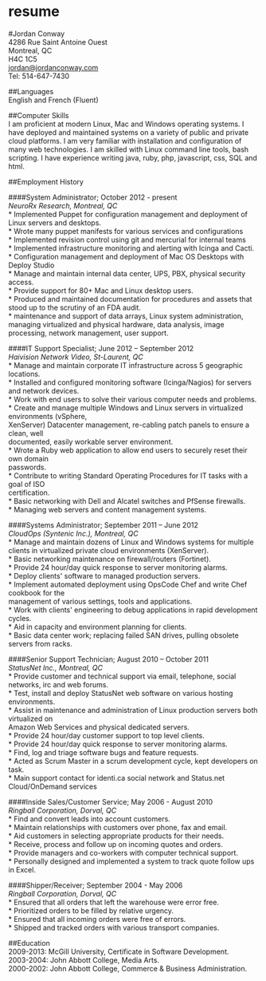 resume  
======  
#Jordan Conway  
4286 Rue Saint Antoine Ouest  
Montreal, QC  
H4C 1C5  
jordan@jordanconway.com  
Tel: 514-647-7430   
  
##Languages   
English and French (Fluent)   
  
##Computer Skills   
I am proficient at modern Linux, Mac and Windows operating systems. I have deployed and maintained  systems on a variety of public and private cloud platforms. I am very familiar with installation and configuration of many web technologies. I am skilled with Linux command line tools, bash scripting.  I have experience writing java, ruby, php, javascript, css, SQL and html.   
  
##Employment History   
  
####System Administrator; October 2012 - present  
_NeuroRx Research, Montreal, QC_   
    * Implemented Puppet for configuration management and deployment of Linux servers and desktops.  
    * Wrote many puppet manifests for various services and configurations  
    * Implemented revision control using git and mercurial for internal teams  
    * Implemented infrastructure monitoring and alerting with Icinga and Cacti.  
    * Configuration management and deployment of Mac OS Desktops with Deploy Studio  
    * Manage and maintain internal data center, UPS, PBX, physical security access.  
    * Provide support for 80+ Mac and Linux desktop users.  
    * Produced and maintained documentation for procedures and assets that stood up to the scrutiny of an FDA audit.  
    * maintenance and support of data arrays, Linux system administration, managing virtualized and physical hardware, data analysis, image processing, network management, user support.  
  
####IT Support Specialist; June 2012 – September 2012   
_Haivision Network Video, St-Laurent, QC_  
    * Manage and maintain corporate IT infrastructure across 5 geographic locations.   
    * Installed and configured monitoring software (Icinga/Nagios) for servers and network devices.   
    * Work with end users to solve their various computer needs and problems.   
    * Create and manage multiple Windows and Linux servers in virtualized environments (vSphere,   
XenServer) Datacenter management, re-cabling patch panels to ensure a clean, well   
documented, easily workable server environment.   
    * Wrote a Ruby web application to allow end users to securely reset their own domain   
passwords.   
    * Contribute to writing Standard Operating Procedures for IT tasks with a goal of ISO   
certification.   
    * Basic networking with Dell and Alcatel switches and PfSense firewalls.   
    * Managing web servers and content management systems.   
  
####Systems Administrator; September 2011 – June 2012   
_CloudOps (Syntenic Inc.), Montreal, QC_  
    * Manage and maintain dozens of Linux and Windows systems for multiple clients in virtualized private cloud environments (XenServer).   
    * Basic networking maintenance on firewall/routers (Fortinet).   
    * Provide 24 hour/day quick response to server monitoring alarms.   
    * Deploy clients' software to managed production servers.   
    * Implement automated deployment using OpsCode Chef and write Chef cookbook for the   
management of various settings, tools and applications.   
    * Work with clients' engineering to debug applications in rapid development cycles.   
    * Aid in capacity and environment planning for clients.   
    * Basic data center work; replacing failed SAN drives, pulling obsolete servers from racks.   
  
####Senior Support Technician; August 2010 – October 2011   
_StatusNet Inc., Montreal, QC_  
    * Provide customer and technical support via email, telephone, social networks, irc and web forums.   
    * Test, install and deploy StatusNet web software on various hosting environments.   
    * Assist in maintenance and administration of Linux production servers both virtualized on   
Amazon Web Services and physical dedicated servers.   
    * Provide 24 hour/day customer support to top level clients.   
    * Provide 24 hour/day quick response to server monitoring alarms.   
    * Find, log and triage software bugs and feature requests.   
    * Acted as Scrum Master in a scrum development cycle, kept developers on task.   
    * Main support contact for identi.ca social network and Status.net Cloud/OnDemand services   
  
####Inside Sales/Customer Service; May 2006 - August 2010   
_Ringball Corporation, Dorval, QC_   
    * Find and convert leads into account customers.   
    * Maintain relationships with customers over phone, fax and email.   
    * Aid customers in selecting appropriate products for their needs.   
    * Receive, process and follow up on incoming quotes and orders.   
    * Provide managers and co-workers with computer technical support.   
    * Personally designed and implemented a system to track quote follow ups in Excel.   
  
####Shipper/Receiver; September 2004 - May 2006   
_Ringball Corporation, Dorval, QC_  
    * Ensured that all orders that left the warehouse were error free.   
    * Prioritized orders to be filled by relative urgency.   
    * Ensured that all incoming orders were free of errors.   
    * Shipped and tracked orders with various transport companies.   
  
##Education   
2009-2013: McGill University, Certificate in Software Development.   
2003-2004: John Abbott College, Media Arts.   
2000-2002: John Abbott College, Commerce & Business Administration.   
